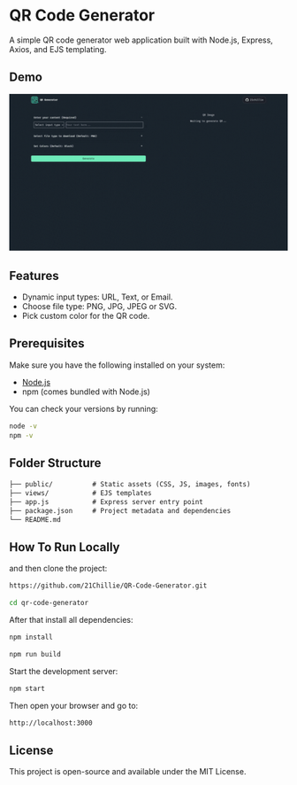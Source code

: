 # QR Code Generator

A simple QR code generator web application built with Node.js, Express, Axios, and EJS templating.

## Demo

![QR Code Generator Demo](./assets/demo.gif)

## Features

- Dynamic input types: URL, Text, or Email.
- Choose file type: PNG, JPG, JPEG or SVG.
- Pick custom color for the QR code.

## Prerequisites

Make sure you have the following installed on your system:

- [Node.js](https://nodejs.org/)
- npm (comes bundled with Node.js)

You can check your versions by running:

```bash
node -v
npm -v
```

## Folder Structure

```
├── public/          # Static assets (CSS, JS, images, fonts)
├── views/           # EJS templates
├── app.js           # Express server entry point
├── package.json     # Project metadata and dependencies
└── README.md
```

## How To Run Locally

and then clone the project:

```bash
https://github.com/21Chillie/QR-Code-Generator.git
```

```bash
cd qr-code-generator
```

After that install all dependencies:

```bash
npm install
```

```bash
npm run build
```

Start the development server:

```bash
npm start
```

Then open your browser and go to:

```bash
http://localhost:3000
```

## License

This project is open-source and available under the MIT License.
